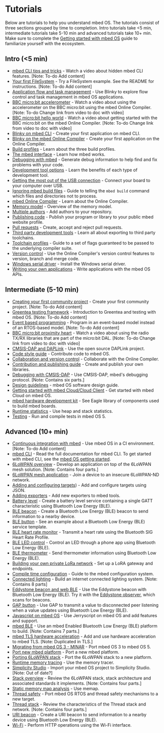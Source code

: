 # Tutorials
Below are tutorials to help you understand mbed OS. The tutorials consist of three sections grouped by time to completion. Intro tutorials take <5 min, intermediate tutorials take 5-10 min and advanced tutorials take 10+ min. Make sure to complete the [Getting started with mbed OS]() guide to familiarize yourself with the ecosystem. 

## Intro (<5 min)

- [mbed CLI tips and tricks]() - Watch a video about hidden mbed CLI features. [Note: To-do Add content]
- [Your first FileSystem]() - Try a FileSystem example. See the README for instructions. [Note: To-do Add content]
- [Application flow and task management](https://docs.mbed.com/docs/mbed-os-handbook/en/latest/getting_started/flow_control/) - Use Blinky to explore flow control and task management in mbed OS applications.
- [BBC micro:bit accelerometer](https://www.youtube.com/watch?v=_WGKBxSW_AE) - Watch a video about using the accelerometer on the BBC micro:bit using the mbed Online Compiler. [Note: To-do Change link from video to doc with video]
- [BBC micro:bit hello world](https://www.youtube.com/watch?v=Jctpi6aqrHQ) - Watch a video about getting started with the BBC micro:bit on the mbed Online Compiler. [Note: To-do Change link from video to doc with video]
- [Blinky on mbed CLI](https://docs.mbed.com/docs/mbed-os-handbook/en/latest/getting_started/blinky_cli/) - Create your first application on mbed CLI.
- [Blinky on the mbed Online Compiler](https://docs.mbed.com/docs/mbed-os-handbook/en/latest/getting_started/blinky_compiler/) - Create your first application on the Online Compiler.
- [Build profiles](https://docs.mbed.com/docs/mbed-os-handbook/en/latest/dev_tools/build_profiles/) - Learn about the three build profiles.
- [The mbed interface](https://docs.mbed.com/docs/mbed-os-handbook/en/latest/getting_started/mbed_interface/) - Learn how mbed works.
- [Debugging with mbed](https://docs.mbed.com/docs/mbed-os-handbook/en/latest/advanced/debugging/) - Generate debug information to help find and fix problems with your code.
- [Development tool options](https://docs.mbed.com/docs/mbed-os-handbook/en/latest/dev_tools/options/) - Learn the benefits of each type of development tool.
- [Getting the most out of the USB connection](https://docs.mbed.com/docs/mbed-os-handbook/en/latest/getting_started/serial_communication/) - Connect your board to your computer over USB.
- [Ignoring mbed build files](https://docs.mbed.com/docs/mbed-os-handbook/en/latest/advanced/mbedignore/) - Guide to telling the `mbed build` command which files and directories not to process.
- [mbed Online Compiler](https://docs.mbed.com/docs/mbed-os-handbook/en/latest/dev_tools/online_comp/) - Learn about the Online Compiler.
- [Memory model](https://docs.mbed.com/docs/mbed-os-handbook/en/latest/concepts/memory_model/) - Overview of the memory model.
- [Multiple authors](https://docs.mbed.com/docs/mbed-os-handbook/en/latest/collab/mult_auth/) - Add authors to your repository.
- [Publishing code](https://docs.mbed.com/docs/mbed-os-handbook/en/latest/collab/publishing_code/) - Publish your program or library to your public mbed website profile.
- [Pull requests](https://docs.mbed.com/docs/mbed-os-handbook/en/latest/collab/pull_requests/) - Create, accept and reject pull requests.
- [Third party development tools](https://docs.mbed.com/docs/mbed-os-handbook/en/latest/dev_tools/third_party/) - Learn all about exporting to third party toolchains.
- [Toolchain profiles](https://docs.mbed.com/docs/mbed-os-handbook/en/latest/advanced/toolchain_profiles/) - Guide to a set of flags guaranteed to be passed to the underlying compiler suite.
- [Version control](https://docs.mbed.com/docs/mbed-os-handbook/en/latest/collab/versions/) - Use the Online Compiler's version control features to version, branch and merge code.
- [Windows serial driver](https://docs.mbed.com/docs/mbed-os-handbook/en/latest/getting_started/what_need/) - Install the Windows serial driver.
- [Writing your own applications](https://docs.mbed.com/docs/mbed-os-handbook/en/latest/APIs/intro/) - Write applications with the mbed OS APIs.

## Intermediate (5-10 min)

- [Creating your first community project]() - Create your first community project. [Note: To-do Add content]
- [Greentea testing framework]() - Introduction to Greentea and testing with mbed OS. [Note: To-do Add content]
- [Event based programming]() - Program in an event-based model instead of an RTOS-based model. [Note: To-do Add content]
- [BBC micro:bit proximity heart](https://www.youtube.com/watch?v=xKWQSjg6rX4) - Watch a video about using the radio TX/RX libraries that are part of the micro:bit DAL. [Note: To-do Change link from video to doc with video]
- [CMSIS-DAP and DAPLink](https://docs.mbed.com/docs/mbed-os-handbook/en/latest/advanced/DAP/) - Use the open source DAPLink project.
- [Code style guide](https://docs.mbed.com/docs/mbed-os-handbook/en/latest/cont/code_style/) - Contribute code to mbed OS.
- [Collaboration and version control](https://docs.mbed.com/docs/mbed-os-handbook/en/latest/collab/collab_intro/) - Collaborate with the Online Compiler.
- [Contribution and publishing guide](https://docs.mbed.com/docs/mbed-os-handbook/en/latest/cont/contributing/) - Create and publish your own libraries.
- [Debugging with CMSIS-DAP](https://docs.mbed.com/docs/debugging-on-mbed/en/latest/) - Use CMSIS-DAP, mbed's debugging protocol. [Note: Contains six parts.]
- [Design guidelines](https://docs.mbed.com/docs/mbed-os-handbook/en/latest/cont/design_guidelines/) - mbed OS software design guide.
- [Getting started with mbed Cloud/Cloud Client](cloud.mbed.com/docs/quickstart) - Get started with mbed Cloud on mbed OS.
- [mbed hardware development kit](https://docs.mbed.com/docs/mbed-hardware-development-kit/en/latest/) - See Eagle library of components used to build mbed boards.
- [Runtime statistics](https://docs.mbed.com/docs/mbed-os-handbook/en/latest/advanced/runtime_stats/) - Use heap and stack statistics.
- [Testing](https://docs.mbed.com/docs/mbed-os-handbook/en/latest/advanced/testing/) - Run and compile tests in mbed OS 5.

## Advanced (10+ min)

- [Continuous integration with mbed]() - Use mbed OS in a CI environment. [Note: To-do Add content]
- [mbed CLI](https://docs.mbed.com/docs/mbed-os-handbook/en/latest/dev_tools/cli/) - Read the full documentation for mbed CLI. To get started with mbed CLI, see the [mbed OS getting started]().
- [6LoWPAN overview](https://docs.mbed.com/docs/arm-ipv66lowpan-stack/en/latest/quick_start_intro/) - Develop an application on top of the 6LoWPAN mesh solution. [Note: Contains four parts.]
- [6LoWPAN mesh application](https://developer.mbed.org/teams/mbed-os-examples/code/mbed-os-example-mesh-minimal/) - Join a device to an insecure 6LoWPAN-ND network.
- [Adding and configuring targets](https://docs.mbed.com/docs/mbed-os-handbook/en/latest/advanced/mbed_targets/)) - Add and configure targets using JSON.
- [Adding exporters](https://docs.mbed.com/docs/mbed-os-handbook/en/latest/cont/adding_exporters/) - Add new exporters to mbed tools.
- [Battery level](https://developer.mbed.org/teams/mbed-os-examples/code/mbed-os-example-ble-BatteryLevel/) - Create a battery level service containing a single GATT characteristic using Bluetooth Low Energy (BLE).
- [BLE beacon](https://developer.mbed.org/teams/mbed-os-examples/code/mbed-os-example-ble-Beacon/) - Create a Bluetooth Low Energy (BLE) beacon to send information to a nearby device.
- [BLE button](https://developer.mbed.org/teams/mbed-os-examples/code/mbed-os-example-ble-Button/) - See an example about a Bluetooth Low Energy (BLE) service template.
- [BLE heart rate monitor](https://developer.mbed.org/teams/mbed-os-examples/code/mbed-os-example-ble-HeartRate/) - Transmit a heart rate using the Bluetooth SIG Heart Rate Profile.
- [BLE LED control](https://developer.mbed.org/teams/mbed-os-examples/code/mbed-os-example-ble-LED/) - Control an LED through a phone app using Bluetooth Low Energy (BLE).
- [BLE thermometer](https://developer.mbed.org/teams/mbed-os-examples/code/mbed-os-example-ble-Thermometer/) - Send thermometer information using Bluetooth Low Energy (BLE).
- [Building your own private LoRa network](https://docs.mbed.com/docs/lora-with-mbed/en/latest/intro-to-lora/) - Set up a LoRA gateway and endpoints.
- [Compile time configuration](https://docs.mbed.com/docs/mbed-os-handbook/en/latest/advanced/config_system/) - Guide to the mbed configuration system.
- [Connected lighting](https://docs.mbed.com/docs/building-an-internet-connected-lighting-system/en/latest/) - Build an internet connected lighting system. [Note: Contains 8 parts]
- [Eddystone beacon and web BLE](https://github.com/armmbed/mbed-os) - Use the Eddystone beacon with Bluetooth Low Energy (BLE). Try it with the [Eddystone observer](https://developer.mbed.org/teams/mbed-os-examples/code/mbed-os-example-ble-EddystoneObserver/), which scans for beacons.
- [GAP button](https://developer.mbed.org/teams/mbed-os-examples/code/mbed-os-example-ble-GAPButton/) - Use GAP to transmit a value to disconnected peer listening when a value updates using Bluetooth Low Energy (BLE).
- [Javascript on mbed OS](https://developer.mbed.org/javascript-on-mbed/) - Use Jerryscript on mbed OS and add features and support.
- [mbed BLE](https://docs.mbed.com/docs/ble-intros/en/latest/) - Use an mbed Enabled Bluetooth Low Energy (BLE) platform to build. [Note: Contains 7 parts.]
- [mbed TLS hardware acceleration](https://docs.mbed.com/docs/mbed-os-handbook/en/latest/advanced/tls_hardware_acceleration/) - Add and use hardware acceleration to mbed TLS. [Note: Duplicated in TLS.]
- [Migrating from mbed OS 3 - MINAR](https://docs.mbed.com/docs/mbed-os-handbook/en/latest/advanced/MINAR_migration/) - Port mbed OS 3 to mbed OS 5.
- [Port new mbed platform](https://docs.mbed.com/docs/mbed-os-handbook/en/latest/advanced/porting_guide/) - Port a new mbed platform.
- [Porting 6LoWPAN stack](https://docs.mbed.com/docs/arm-ipv66lowpan-stack/en/latest/16_API_porting/) - Port the 6LoWPAN stack to a new platform.
- [Runtime memory tracing](https://docs.mbed.com/docs/mbed-os-handbook/en/latest/advanced/runtime_mem_trace/) - Use the memory tracer.
- [Simplicity Studio](https://docs.mbed.com/docs/third-party-integrations/en/latest/Simp_Stu/simp_stu/) - Import your mbed OS project to Simplicity Studio. [Note: Out of date?]
- [Stack overview](https://docs.mbed.com/docs/arm-ipv66lowpan-stack/en/latest/01_overview/) - Review the 6LoWPAN stack, stack architecture and associated standards it implements. [Note: Contains four parts.]
- [Static memory map analysis](https://docs.mbed.com/docs/mbed-os-handbook/en/latest/concepts/memap/) - Use memap.
- [Thread safety](https://docs.mbed.com/docs/mbed-os-handbook/en/latest/concepts/thread_safety/) - Port mbed OS RTOS and thread safety mechanisms to a new target.
- [Thread stack](https://docs.mbed.com/docs/arm-ipv66lowpan-stack/en/latest/thread_overview/) - Review the characteristics of the Thread stack and network. [Note: Contains four parts.]
- [URI beacon](https://developer.mbed.org/teams/mbed-os-examples/code/mbed-os-example-ble-URIBeacon/) - Create a URI beacon to send information to a nearby device using Bluetooth Low Energy (BLE).
- [Wi-Fi](https://github.com/ARMmbed/mbed-os-example-wifi) - Perform HTTP operations using the Wi-Fi interface.
